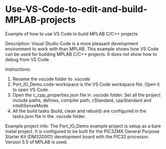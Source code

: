 # Use-VS-Code-to-edit-and-build-MPLAB-projects
Example of how to use VS Code to build MPLAB C/C++ projects  

Description: Visual Studio Code is a more pleasant development environment to work with than MPLAB. This example shows how VS Code can be used for building MPLAB C/C++ projects. It does not show how to debug from VS Code.  

Instructions:  
1. Rename the vscode folder to .vscode 
2. Port_IO_Demo.code-workspace is the VS Code workspace file. Open it to open VS Code. 
3. Open the c_cpp_properties.json file in .vscode folder. Set all the project include paths, defines, compiler path, cStandard, cppStandard and intelliSenseMode 
4. All the build tasks (build, clean and rebuild) are configured in the tasks.json file in the .vscode folder. 

Example project info: The Port_IO_Demo example project is setup as a bare metal project. It is configured to be built for the PIC32MX General Purpose Starter Kit (DM320001) development board with the PIC32 processor. Version 5.5 of MPLAB is used.

